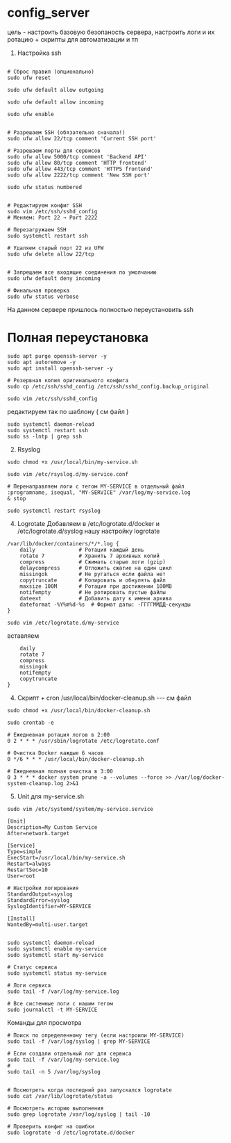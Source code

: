 # config_server
цель - настроить базовую безопаность сервера, настроить логи и их ротацию + скрипты для автоматизации и тп


1) Настройка ssh
```Базовая настройка UFW

# Сброс правил (опционально)
sudo ufw reset
```

``` # Разрешаем все исходящие соединения
sudo ufw default allow outgoing
```
```# Временно разрешаем все входящие (для безопасной настройки)
sudo ufw default allow incoming
```
```# Включаем UFW
sudo ufw enable
```
```2. Добавление правил доступа

# Разрешаем SSH (обязательно сначала!)
sudo ufw allow 22/tcp comment 'Current SSH port'

# Разрешаем порты для сервисов
sudo ufw allow 5000/tcp comment 'Backend API'
sudo ufw allow 80/tcp comment 'HTTP frontend'
sudo ufw allow 443/tcp comment 'HTTPS frontend'
sudo ufw allow 2222/tcp comment 'New SSH port'
```
```# Проверяем правила
sudo ufw status numbered
```
```3. Смена SSH порта (опционально)

# Редактируем конфиг SSH
sudo vim /etc/ssh/sshd_config
# Меняем: Port 22 → Port 2222

# Перезагружаем SSH
sudo systemctl restart ssh

# Удаляем старый порт 22 из UFW
sudo ufw delete allow 22/tcp
```
```4. Завершающая настройка безопасности

# Запрещаем все входящие соединения по умолчанию
sudo ufw default deny incoming

# Финальная проверка
sudo ufw status verbose
```
На данном сервере пришлось полностью переустановить ssh
# Полная переустановка
```
sudo apt purge openssh-server -y
sudo apt autoremove -y
sudo apt install openssh-server -y
```
```
# Резервная копия оригинального конфига
sudo cp /etc/ssh/sshd_config /etc/ssh/sshd_config.backup_original
```

```# Создаем новый минимальный конфиг
sudo vim /etc/ssh/sshd_config
```
редактируем так по шаблону ( см файл )

``` # Полная перезагрузка
sudo systemctl daemon-reload
sudo systemctl restart ssh
sudo ss -lntp | grep ssh
```
2) Rsyslog
```Создадим простой файл-скрипт для примера  - /usr/local/bin/my-service.sh ( см файлы )
sudo chmod +x /usr/local/bin/my-service.sh
```
```Создаём файл в rsyslog
sudo vim /etc/rsyslog.d/my-service.conf
```
```Теперь будем перенаправлять логи
# Перенаправляем логи с тегом MY-SERVICE в отдельный файл
:programname, isequal, "MY-SERVICE" /var/log/my-service.log
& stop
```
```Перезапускаем
sudo systemctl restart rsyslog
```


4) Logrotate
 Добавляем в /etc/logrotate.d/docker и /etc/logrotate.d/syslog нашу настройку logrotate
``` разбор конфигурации
/var/lib/docker/containers/*/*.log {
    daily              # Ротация каждый день
    rotate 7           # Хранить 7 архивных копий
    compress           # Сжимать старые логи (gzip)
    delaycompress      # Отложить сжатие на один цикл
    missingok          # Не ругаться если файла нет
    copytruncate       # Копировать и обнулять файл
    maxsize 100M       # Ротация при достижении 100MB
    notifempty         # Не ротировать пустые файлы
    dateext            # Добавить дату к имени архива
    dateformat -%Y%m%d-%s  # Формат даты: -ГГГГММДД-секунды
}
```
```также добавим наш скрипт для примера добавим my-service.sh 
sudo vim /etc/logrotate.d/my-service
```
вставляем 
```/var/log/my-service.log {
    daily
    rotate 7
    compress
    missingok
    notifempty
    copytruncate
}
```


4) Скрипт + cron
/usr/local/bin/docker-cleanup.sh --- см файл


```добавляем выполение файла (execute)
sudo chmod +x /usr/local/bin/docker-cleanup.sh
```
```заходим в крон 
sudo crontab -e
```
```Добавляем rsyslog + logrotate + script
# Ежедневная ротация логов в 2:00
0 2 * * * /usr/sbin/logrotate /etc/logrotate.conf

# Очистка Docker каждые 6 часов
0 */6 * * * /usr/local/bin/docker-cleanup.sh

# Ежедневная полная очистка в 3:00
0 3 * * * docker system prune -a --volumes --force >> /var/log/docker-system-cleanup.log 2>&1
```
5) Unit для my-service.sh
```Создаём юнит
sudo vim /etc/systemd/system/my-service.service
```
```Код
[Unit]
Description=My Custom Service
After=network.target

[Service]
Type=simple
ExecStart=/usr/local/bin/my-service.sh
Restart=always
RestartSec=10
User=root

# Настройки логирования
StandardOutput=syslog
StandardError=syslog
SyslogIdentifier=MY-SERVICE

[Install]
WantedBy=multi-user.target
```

```После перезагрузим, поставим в автозагрузку и стартанём его ( юнит)

sudo systemctl daemon-reload
sudo systemctl enable my-service
sudo systemctl start my-service
```
```Проверка
# Статус сервиса
sudo systemctl status my-service

# Логи сервиса
sudo tail -f /var/log/my-service.log

# Все системные логи с нашим тегом
sudo journalctl -t MY-SERVICE
```


Команды для просмотра
```
# Поиск по определенному тегу (если настроили MY-SERVICE)
sudo tail -f /var/log/syslog | grep MY-SERVICE

# Если создали отдельный лог для сервиса
sudo tail -f /var/log/my-service.log
#
sudo tail -n 5 /var/log/syslog


# Посмотреть когда последний раз запускался logrotate
sudo cat /var/lib/logrotate/status

# Посмотреть историю выполнения
sudo grep logrotate /var/log/syslog | tail -10

# Проверить конфиг на ошибки
sudo logrotate -d /etc/logrotate.d/docker
```

